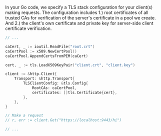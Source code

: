 In your Go code, we specify a TLS stack configuration for your client(s) making requests. The configuration includes 1.) root certificates of all trusted CAs for verification of the server's certificate in a pool we create. And 2.) the client's own certificate and private key for server-side client certificate verification.
```go
// ...

caCert, _ := ioutil.ReadFile("root.crt")
caCertPool := x509.NewCertPool()
caCertPool.AppendCertsFromPEM(caCert)

cert, _ := tls.LoadX509KeyPair("client.crt", "client.key")

client := &http.Client{
    Transport: &http.Transport{
        TLSClientConfig: &tls.Config{
            RootCAs: caCertPool,
            certificates: []tls.Certificate{cert},
        },
    },
}

// Make a request
// r, err := client.Get("https://localhost:9443/hi")

// ...
```
